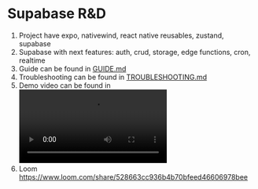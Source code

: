 # Supabase R&D
1. Project have expo, nativewind, react native reusables, zustand, supabase
2. Supabase with next features: auth, crud, storage, edge functions, cron, realtime
3. Guide can be found in [GUIDE.md](docs/GUIDE.md)
4. Troubleshooting can be found in [TROUBLESHOOTING.md](docs/TROUBLESHOOTING.md)
5. Demo video can be found in ![demo.mp4](docs/demo.mp4)
6. Loom https://www.loom.com/share/528663cc936b4b70bfeed46606978bee
